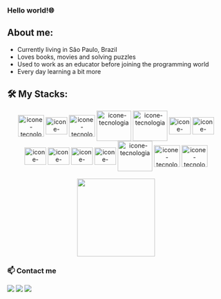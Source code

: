 
### Hello world!🌐

## About me:
- Currently living in São Paulo, Brazil
- Loves books, movies and solving puzzles
- Used to work as an educator before joining the programming world
- Every day learning a bit more

## 🛠️ My Stacks:

<div align="center">
  <div>
    <img align="center" alt="icone-tecnologia" height="50" width="60" title="Node js" src="https://cdn.jsdelivr.net/gh/devicons/devicon/icons/nodejs/nodejs-original-wordmark.svg" />
  <img align="center" alt="icone-tecnologia" height="40" width="50" title="TypeScript" src="https://cdn.jsdelivr.net/gh/devicons/devicon/icons/typescript/typescript-original.svg" />
  <img align="center" alt="icone-tecnologia" height="50" width="60" title="MySQL" src="https://cdn.jsdelivr.net/gh/devicons/devicon/icons/mysql/mysql-original.svg" />
  <img align="center" alt="icone-tecnologia" height="70" width="80" title="Sequelize" src="https://cdn.jsdelivr.net/gh/devicons/devicon/icons/sequelize/sequelize-original-wordmark.svg" />
  <img align="center" alt="icone-tecnologia" height="70" width="80" title="Docker" src="https://cdn.jsdelivr.net/gh/devicons/devicon/icons/docker/docker-original.svg" />   
  <img align="center" alt="icone-tecnologia" height="40" width="50" title="javaScript" src="https://cdn.jsdelivr.net/gh/devicons/devicon/icons/javascript/javascript-original.svg"/>
  <img align="center" alt="icone-tecnologia" height="40" width="50" title="HTML" src="https://cdn.jsdelivr.net/gh/devicons/devicon/icons/html5/html5-original-wordmark.svg"/></div>
  <div>
    <img align="center" alt="icone-tecnologia" height="40" width="50" title="CSS" src="https://cdn.jsdelivr.net/gh/devicons/devicon/icons/css3/css3-original-wordmark.svg"/>
  <img align="center" alt="icone-tecnologia" height="40" width="50" title="Reactjs" src="https://cdn.jsdelivr.net/gh/devicons/devicon/icons/react/react-original.svg"/>
  <img align="center" alt="icone-tecnologia" height="40" width="50" title="Redux" src="https://cdn.jsdelivr.net/gh/devicons/devicon/icons/redux/redux-original.svg" />
  <img align="center" alt="icone-tecnologia" height="40" width="50" title="Sass" src="https://cdn.jsdelivr.net/gh/devicons/devicon/icons/sass/sass-original.svg"/>
  <img align="center" alt="icone-tecnologia" height="70" width="80" title="TailWind" src="https://cdn.jsdelivr.net/gh/devicons/devicon/icons/tailwindcss/tailwindcss-original-wordmark.svg" />
  <img align="center" alt="icone-tecnologia" height="50" width="60" title="Java" src="https://cdn.jsdelivr.net/gh/devicons/devicon/icons/java/java-original-wordmark.svg"/>
  <img align="center" alt="icone-tecnologia" height="50" width="60" title="C#" src="https://cdn.jsdelivr.net/gh/devicons/devicon@latest/icons/csharp/csharp-original.svg"/>
  </div>
</div>

</br>
<div align="center">
  <img height="180em" src="https://github-readme-stats.vercel.app/api/top-langs/?username=Gui-lfm&layout=compact&theme=react"/>
</div>

### 📫 Contact me

<div>
  <a href="mailto:guilherme.lucena17@gmail.com" target="_blank"><img src="https://img.shields.io/badge/Gmail-D14836?style=for-the-badge&logo=gmail&logoColor=white" target="_blank"/></a>
  <a href="https://api.whatsapp.com/send?phone=5511973302043&text=Olá%20Guilherme,%20tudo%20bem?" target="_blank"><img src="https://img.shields.io/badge/WhatsApp-25D366?style=for-the-badge&logo=whatsapp&logoColor=white" target="_blank"/></a>
  <a href="https://www.linkedin.com/in/gui-lucena/" target="_blank"><img src="https://img.shields.io/badge/LinkedIn-0077B5?style=for-the-badge&logo=linkedin&logoColor=white" target="_blank"/></a>
</div>
